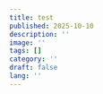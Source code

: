 ```yaml
---
title: test
published: 2025-10-10
description: ''
image: ''
tags: []
category: ''
draft: false 
lang: ''
---
```

